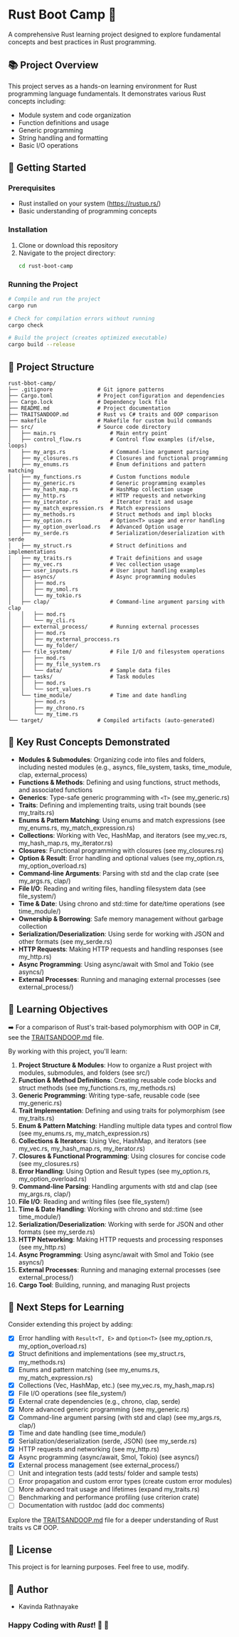 # Rust Boot Camp 🦀

A comprehensive Rust learning project designed to explore fundamental concepts and best practices in Rust programming.

## 📚 Project Overview

This project serves as a hands-on learning environment for Rust programming language fundamentals. It demonstrates various Rust concepts including:

- Module system and code organization
- Function definitions and usage
- Generic programming
- String handling and formatting
- Basic I/O operations

## 🚀 Getting Started

### Prerequisites

- Rust installed on your system (https://rustup.rs/)
- Basic understanding of programming concepts

### Installation

1. Clone or download this repository
2. Navigate to the project directory:
   ```bash
   cd rust-boot-camp
   ```

### Running the Project

```bash
# Compile and run the project
cargo run

# Check for compilation errors without running
cargo check

# Build the project (creates optimized executable)
cargo build --release
```

## 📁 Project Structure

```
rust-bbot-camp/
├── .gitignore              # Git ignore patterns
├── Cargo.toml              # Project configuration and dependencies
├── Cargo.lock              # Dependency lock file
├── README.md               # Project documentation
├── TRAITSANDOOP.md         # Rust vs C# traits and OOP comparison
├── makefile                # Makefile for custom build commands
├── src/                    # Source code directory
│   ├── main.rs                 # Main entry point
│   ├── control_flow.rs         # Control flow examples (if/else, loops)
│   ├── my_args.rs              # Command-line argument parsing
│   ├── my_closures.rs          # Closures and functional programming
│   ├── my_enums.rs             # Enum definitions and pattern matching
│   ├── my_functions.rs         # Custom functions module
│   ├── my_generic.rs           # Generic programming examples
│   ├── my_hash_map.rs          # HashMap collection usage
│   ├── my_http.rs              # HTTP requests and networking
│   ├── my_iterator.rs          # Iterator trait and usage
│   ├── my_match_expression.rs  # Match expressions
│   ├── my_methods.rs           # Struct methods and impl blocks
│   ├── my_option.rs            # Option<T> usage and error handling
│   ├── my_option_overload.rs   # Advanced Option usage
│   ├── my_serde.rs             # Serialization/deserialization with serde
│   ├── my_struct.rs            # Struct definitions and implementations
│   ├── my_traits.rs            # Trait definitions and usage
│   ├── my_vec.rs               # Vec collection usage
│   ├── user_inputs.rs          # User input handling examples
│   ├── asyncs/                 # Async programming modules
│   │   ├── mod.rs
│   │   ├── my_smol.rs
│   │   └── my_tokio.rs
│   ├── clap/                   # Command-line argument parsing with clap
│   │   ├── mod.rs
│   │   └── my_cli.rs
│   ├── external_process/       # Running external processes
│   │   ├── mod.rs
│   │   ├── my_external_proccess.rs
│   │   └── my_folder/
│   ├── file_system/            # File I/O and filesystem operations
│   │   ├── mod.rs
│   │   ├── my_file_system.rs
│   │   └── data/               # Sample data files
│   ├── tasks/                  # Task modules
│   │   ├── mod.rs
│   │   └── sort_values.rs
│   └── time_module/            # Time and date handling
│       ├── mod.rs
│       ├── my_chrono.rs
│       └── my_time.rs
└── target/                 # Compiled artifacts (auto-generated)
```

## 🦀 Key Rust Concepts Demonstrated

- **Modules & Submodules**: Organizing code into files and folders, including nested modules (e.g., asyncs, file_system, tasks, time_module, clap, external_process)
- **Functions & Methods**: Defining and using functions, struct methods, and associated functions
- **Generics**: Type-safe generic programming with `<T>` (see my_generic.rs)
- **Traits**: Defining and implementing traits, using trait bounds (see my_traits.rs)
- **Enums & Pattern Matching**: Using enums and match expressions (see my_enums.rs, my_match_expression.rs)
- **Collections**: Working with Vec, HashMap, and iterators (see my_vec.rs, my_hash_map.rs, my_iterator.rs)
- **Closures**: Functional programming with closures (see my_closures.rs)
- **Option & Result**: Error handling and optional values (see my_option.rs, my_option_overload.rs)
- **Command-line Arguments**: Parsing with std and the clap crate (see my_args.rs, clap/)
- **File I/O**: Reading and writing files, handling filesystem data (see file_system/)
- **Time & Date**: Using chrono and std::time for date/time operations (see time_module/)
- **Ownership & Borrowing**: Safe memory management without garbage collection
- **Serialization/Deserialization**: Using serde for working with JSON and other formats (see my_serde.rs)
- **HTTP Requests**: Making HTTP requests and handling responses (see my_http.rs)
- **Async Programming**: Using async/await with Smol and Tokio (see asyncs/)
- **External Processes**: Running and managing external processes (see external_process/)

## 📖 Learning Objectives

➡️ For a comparison of Rust's trait-based polymorphism with OOP in C#, see the [TRAITSANDOOP.md](./TRAITSANDOOP.md) file.

By working with this project, you'll learn:

1. **Project Structure & Modules**: How to organize a Rust project with modules, submodules, and folders (see src/)
2. **Function & Method Definitions**: Creating reusable code blocks and struct methods (see my_functions.rs, my_methods.rs)
3. **Generic Programming**: Writing type-safe, reusable code (see my_generic.rs)
4. **Trait Implementation**: Defining and using traits for polymorphism (see my_traits.rs)
5. **Enum & Pattern Matching**: Handling multiple data types and control flow (see my_enums.rs, my_match_expression.rs)
6. **Collections & Iterators**: Using Vec, HashMap, and iterators (see my_vec.rs, my_hash_map.rs, my_iterator.rs)
7. **Closures & Functional Programming**: Using closures for concise code (see my_closures.rs)
8. **Error Handling**: Using Option and Result types (see my_option.rs, my_option_overload.rs)
9. **Command-line Parsing**: Handling arguments with std and clap (see my_args.rs, clap/)
10. **File I/O**: Reading and writing files (see file_system/)
11. **Time & Date Handling**: Working with chrono and std::time (see time_module/)
12. **Serialization/Deserialization**: Working with serde for JSON and other formats (see my_serde.rs)
13. **HTTP Networking**: Making HTTP requests and processing responses (see my_http.rs)
14. **Async Programming**: Using async/await with Smol and Tokio (see asyncs/)
15. **External Processes**: Running and managing external processes (see external_process/)
16. **Cargo Tool**: Building, running, and managing Rust projects

## 🎯 Next Steps for Learning

Consider extending this project by adding:

- [x] Error handling with `Result<T, E>` and `Option<T>` (see my_option.rs, my_option_overload.rs)
- [x] Struct definitions and implementations (see my_struct.rs, my_methods.rs)
- [x] Enums and pattern matching (see my_enums.rs, my_match_expression.rs)
- [x] Collections (Vec, HashMap, etc.) (see my_vec.rs, my_hash_map.rs)
- [x] File I/O operations (see file_system/)
- [x] External crate dependencies (e.g., chrono, clap, serde)
- [x] More advanced generic programming (see my_generic.rs)
- [x] Command-line argument parsing (with std and clap) (see my_args.rs, clap/)
- [x] Time and date handling (see time_module/)
- [x] Serialization/deserialization (serde, JSON) (see my_serde.rs)
- [x] HTTP requests and networking (see my_http.rs)
- [x] Async programming (async/await, Smol, Tokio) (see asyncs/)
- [x] External process management (see external_process/)
- [ ] Unit and integration tests (add tests/ folder and sample tests)
- [ ] Error propagation and custom error types (create custom error modules)
- [ ] More advanced trait usage and lifetimes (expand my_traits.rs)
- [ ] Benchmarking and performance profiling (use criterion crate)
- [ ] Documentation with rustdoc (add doc comments)

Explore the [TRAITSANDOOP.md](./TRAITSANDOOP.md) file for a deeper understanding of Rust traits vs C# OOP.

## 📄 License

This project is for learning purposes. Feel free to use, modify.

## 🧒 Author

- Kavinda Rathnayake

### Happy Coding with **_Rust_**! 🦀 🎉
